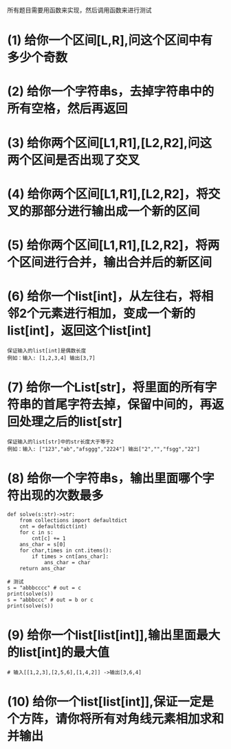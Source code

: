 
所有题目需要用函数来实现，然后调用函数来进行测试

# (1) 给你一个区间[L,R],问这个区间中有多少个奇数

# (2) 给你一个字符串s，去掉字符串中的所有空格，然后再返回

# (3) 给你两个区间[L1,R1],[L2,R2],问这两个区间是否出现了交叉

# (4) 给你两个区间[L1,R1],[L2,R2]，将交叉的那部分进行输出成一个新的区间

# (5) 给你两个区间[L1,R1],[L2,R2]，将两个区间进行合并，输出合并后的新区间

# (6) 给你一个list[int]，从左往右，将相邻2个元素进行相加，变成一个新的list[int]，返回这个list[int]
    保证输入的list[int]是偶数长度
    例如：输入: [1,2,3,4] 输出[3,7]

# (7) 给你一个List[str]，将里面的所有字符串的首尾字符去掉，保留中间的，再返回处理之后的list[str]
    保证输入的list[str]中的str长度大于等于2
    例如：输入: ["123","ab","afsggg","2224"] 输出["2","","fsgg","22"]

# (8) 给你一个字符串s，输出里面哪个字符出现的次数最多
    def solve(s:str)->str:
        from collections import defaultdict
        cnt = defaultdict(int)
        for c in s:
            cnt[c] += 1
        ans_char = s[0]
        for char,times in cnt.items():
            if times > cnt[ans_char]:
                ans_char = char
        return ans_char
    
    # 测试
    s = "abbbcccc" # out = c
    print(solve(s))
    s = "abbbccc" # out = b or c
    print(solve(s))
# (9) 给你一个list[list[int]],输出里面最大的list[int]的最大值
    # 输入[[1,2,3],[2,5,6],[1,4,2]] ->输出[3,6,4]

# (10) 给你一个list[list[int]],保证一定是个方阵，请你将所有对角线元素相加求和并输出

